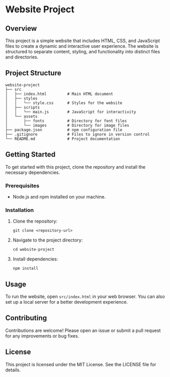 # Website Project

## Overview
This project is a simple website that includes HTML, CSS, and JavaScript files to create a dynamic and interactive user experience. The website is structured to separate content, styling, and functionality into distinct files and directories.

## Project Structure
```
website-project
├── src
│   ├── index.html         # Main HTML document
│   ├── styles
│   │   └── style.css      # Styles for the website
│   ├── scripts
│   │   └── main.js        # JavaScript for interactivity
│   └── assets
│       ├── fonts          # Directory for font files
│       └── images         # Directory for image files
├── package.json           # npm configuration file
├── .gitignore             # Files to ignore in version control
└── README.md              # Project documentation
```

## Getting Started
To get started with this project, clone the repository and install the necessary dependencies.

### Prerequisites
- Node.js and npm installed on your machine.

### Installation
1. Clone the repository:
   ```
   git clone <repository-url>
   ```
2. Navigate to the project directory:
   ```
   cd website-project
   ```
3. Install dependencies:
   ```
   npm install
   ```

## Usage
To run the website, open `src/index.html` in your web browser. You can also set up a local server for a better development experience.

## Contributing
Contributions are welcome! Please open an issue or submit a pull request for any improvements or bug fixes.

## License
This project is licensed under the MIT License. See the LICENSE file for details.
